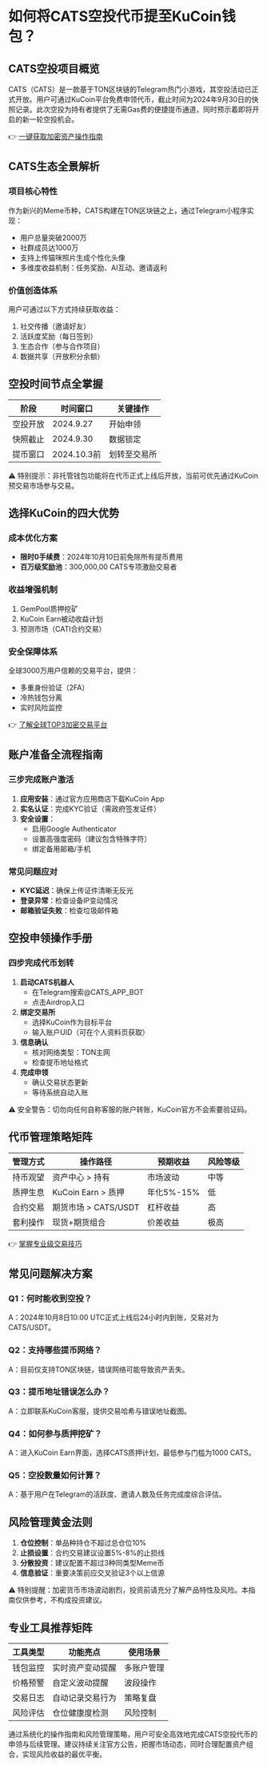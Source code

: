 # 如何将CATS空投代币提至KuCoin钱包？

## CATS空投项目概览

CATS（CATS）是一款基于TON区块链的Telegram热门小游戏，其空投活动已正式开放。用户可通过KuCoin平台免费申领代币，截止时间为2024年9月30日的快照记录。此次空投为持有者提供了无需Gas费的便捷提币通道，同时预示着即将开启的新一轮空投机会。

👉 [一键获取加密资产操作指南](https://bit.ly/okx_welcome)

## CATS生态全景解析

### 项目核心特性
作为新兴的Meme币种，CATS构建在TON区块链之上，通过Telegram小程序实现：
- 用户总量突破2000万
- 社群成员达1000万
- 支持上传猫咪照片生成个性化头像
- 多维度收益机制：任务奖励、AI互动、邀请返利

### 价值创造体系
用户可通过以下方式持续获取收益：
1. 社交传播（邀请好友）
2. 活跃度奖励（每日签到）
3. 生态合作（参与合作项目）
4. 数据共享（开放积分余额）

## 空投时间节点全掌握

| 阶段 | 时间窗口 | 关键操作 |
|------|----------|----------|
| 空投开放 | 2024.9.27 | 开始申领 |
| 快照截止 | 2024.9.30 | 数据锁定 |
| 提币窗口 | 2024.10.3前 | 划转至交易所 |

⚠️ 特别提示：非托管钱包功能将在代币正式上线后开放，当前可优先通过KuCoin预交易市场参与交易。

## 选择KuCoin的四大优势

### 成本优化方案
- **限时0手续费**：2024年10月10日前免除所有提币费用
- **百万级奖励池**：300,000,00 CATS专项激励交易者

### 收益增强机制
1. GemPool质押挖矿
2. KuCoin Earn被动收益计划
3. 预测市场（CATI合约交易）

### 安全保障体系
全球3000万用户信赖的交易平台，提供：
- 多重身份验证（2FA）
- 冷热钱包分离
- 实时风险监控

👉 [了解全球TOP3加密交易平台](https://bit.ly/okx_welcome)

## 账户准备全流程指南

### 三步完成账户激活
1. **应用安装**：通过官方应用商店下载KuCoin App
2. **实名认证**：完成KYC验证（需政府签发证件）
3. **安全设置**：
   - 启用Google Authenticator
   - 设置高强度密码（建议包含特殊字符）
   - 绑定备用邮箱/手机

### 常见问题应对
- **KYC延迟**：确保上传证件清晰无反光
- **登录异常**：检查设备IP变动情况
- **邮箱验证失败**：检查垃圾邮件箱

## 空投申领操作手册

### 四步完成代币划转
1. **启动CATS机器人**
   - 在Telegram搜索@CATS_APP_BOT
   - 点击Airdrop入口
2. **绑定交易所**
   - 选择KuCoin作为目标平台
   - 输入账户UID（可在个人资料页获取）
3. **信息确认**
   - 核对网络类型：TON主网
   - 检查提币地址格式
4. **完成申领**
   - 确认交易状态更新
   - 等待系统自动入账

⚠️ 安全警告：切勿向任何自称客服的账户转账，KuCoin官方不会索要验证码。

## 代币管理策略矩阵

| 管理方式 | 操作路径 | 预期收益 | 风险等级 |
|----------|----------|----------|----------|
| 持币观望 | 资产中心 > 持有 | 市场波动 | 中等 |
| 质押生息 | KuCoin Earn > 质押 | 年化5%-15% | 低 |
| 合约交易 | 期货市场 > CATS/USDT | 杠杆收益 | 高 |
| 套利操作 | 现货+期货组合 | 价差收益 | 极高 |

👉 [掌握专业级交易技巧](https://bit.ly/okx_welcome)

## 常见问题解决方案

### Q1：何时能收到空投？
A：2024年10月8日10:00 UTC正式上线后24小时内到账，交易对为CATS/USDT。

### Q2：支持哪些提币网络？
A：目前仅支持TON区块链，错误网络可能导致资产丢失。

### Q3：提币地址错误怎么办？
A：立即联系KuCoin客服，提供交易哈希与错误地址截图。

### Q4：如何参与质押挖矿？
A：进入KuCoin Earn界面，选择CATS质押计划，最低参与门槛为1000 CATS。

### Q5：空投数量如何计算？
A：基于用户在Telegram的活跃度、邀请人数及任务完成度综合评估。

## 风险管理黄金法则

1. **仓位控制**：单品种持仓不超过总仓位10%
2. **止损设置**：合约交易建议设置5%-8%的止损线
3. **分散投资**：建议配置不超过3种同类型Meme币
4. **信息验证**：重要决策前应交叉验证3个以上信源

⚠️ 特别提醒：加密货币市场波动剧烈，投资前请充分了解产品特性及风险。本指南仅供参考，不构成投资建议。

## 专业工具推荐矩阵

| 工具类型 | 功能亮点 | 使用场景 |
|----------|----------|----------|
| 钱包监控 | 实时资产变动提醒 | 多账户管理 |
| 价格预警 | 自定义波动提醒 | 波段操作 |
| 交易日志 | 自动记录交易行为 | 策略复盘 |
| 风险评估 | 仓位健康度检测 | 风险控制 |

通过系统化的操作指南和风险管理策略，用户可安全高效地完成CATS空投代币的申领与后续管理。建议持续关注官方公告，把握市场动态，同时合理配置资产组合，实现风险收益的最优平衡。